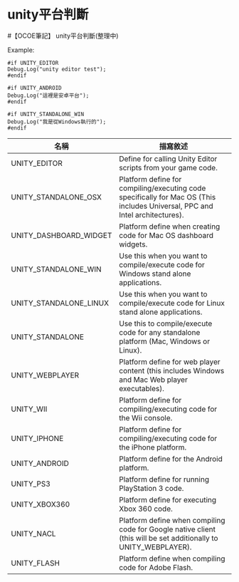 # unity平台判斷

\#【OCOE筆記】 unity平台判斷(整理中)

Example:

```
#if UNITY_EDITOR 
Debug.Log("unity editor test");  
#endif  

#if UNITY_ANDROID  
Debug.Log("這裡是安卓平台");  
#endif  

#if UNITY_STANDALONE_WIN  
Debug.Log("我是從Windows執行的");  
#endif  
```

| 名稱                       | 描寫敘述                                                                                                                         |
| ------------------------ | ---------------------------------------------------------------------------------------------------------------------------- |
| UNITY\_EDITOR            | Define for calling Unity Editor scripts from your game code.                                                                 |
| UNITY\_STANDALONE\_OSX   | Platform define for compiling/executing code specifically for Mac OS (This includes Universal, PPC and Intel architectures). |
| UNITY\_DASHBOARD\_WIDGET | Platform define when creating code for Mac OS dashboard widgets.                                                             |
| UNITY\_STANDALONE\_WIN   | Use this when you want to compile/execute code for Windows stand alone applications.                                         |
| UNITY\_STANDALONE\_LINUX | Use this when you want to compile/execute code for Linux stand alone applications.                                           |
| UNITY\_STANDALONE        | Use this to compile/execute code for any standalone platform (Mac, Windows or Linux).                                        |
| UNITY\_WEBPLAYER         | Platform define for web player content (this includes Windows and Mac Web player executables).                               |
| UNITY\_WII               | Platform define for compiling/executing code for the Wii console.                                                            |
| UNITY\_IPHONE            | Platform define for compiling/executing code for the iPhone platform.                                                        |
| UNITY\_ANDROID           | Platform define for the Android platform.                                                                                    |
| UNITY\_PS3               | Platform define for running PlayStation 3 code.                                                                              |
| UNITY\_XBOX360           | Platform define for executing Xbox 360 code.                                                                                 |
| UNITY\_NACL              | Platform define when compiling code for Google native client (this will be set additionally to UNITY\_WEBPLAYER).            |
| UNITY\_FLASH             | Platform define when compiling code for Adobe Flash.                                                                         |
